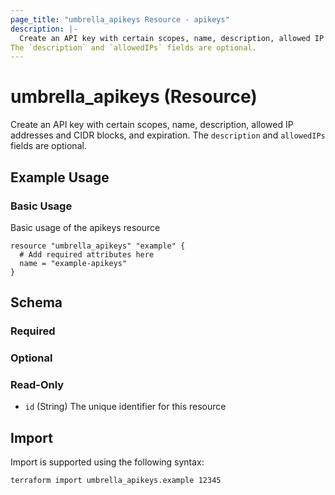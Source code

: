 ```yaml
---
page_title: "umbrella_apikeys Resource - apikeys"
description: |-
  Create an API key with certain scopes, name, description, allowed IP addresses and CIDR blocks, and expiration.
The `description` and `allowedIPs` fields are optional.
---
```


# umbrella_apikeys (Resource)

Create an API key with certain scopes, name, description, allowed IP addresses and CIDR blocks, and expiration.
The `description` and `allowedIPs` fields are optional.

## Example Usage


### Basic Usage

Basic usage of the apikeys resource

```hcl
resource "umbrella_apikeys" "example" {
  # Add required attributes here
  name = "example-apikeys"
}
```



## Schema

### Required



### Optional



### Read-Only

- `id` (String) The unique identifier for this resource



## Import

Import is supported using the following syntax:

```shell
terraform import umbrella_apikeys.example 12345
```

